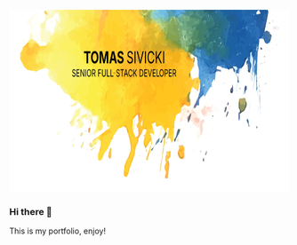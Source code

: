 <p align="center">
  <img src="assets/animation.svg?sanitize=1" width="772" height="328" />
</p>

### Hi there 👋

This is my portfolio, enjoy!
